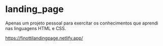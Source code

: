 # landing_page
Apenas um projeto pessoal para exercitar os conhecimentos que aprendi nas linguagens HTML e CSS.

https://finottilandingpage.netlify.app/
